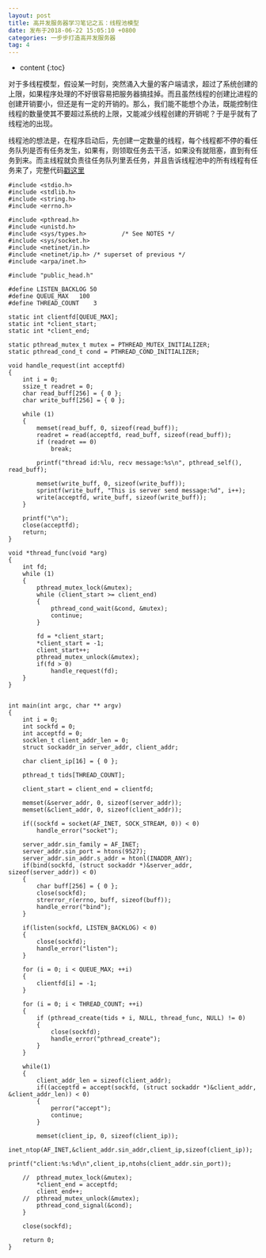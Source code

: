```yaml
---
layout: post
title: 高并发服务器学习笔记之五：线程池模型
date: 发布于2018-06-22 15:05:10 +0800
categories: 一步步打造高并发服务器
tag: 4
---
```


* content
{:toc}

对于多线程模型，假设某一时刻，突然涌入大量的客户端请求，超过了系统创建的上限，如果程序处理的不好很容易把服务器搞挂掉。而且虽然线程的创建比进程的创建开销要小，但还是有一定的开销的。那么，我们能不能想个办法，既能控制住线程的数量使其不要超过系统的上限，又能减少线程创建的开销呢？于是乎就有了线程池的出现。

<!-- more -->

线程池的想法是，在程序启动后，先创建一定数量的线程，每个线程都不停的看任务队列是否有任务发生，如果有，则领取任务去干活，如果没有就阻塞，直到有任务到来。而主线程就负责往任务队列里丢任务，并且告诉线程池中的所有线程有任务来了，完整代码[戳这里](https://github.com/zhangn1989/MyRPC)​​​​​​​

    
    
    #include <stdio.h>
    #include <stdlib.h>
    #include <string.h>
    #include <errno.h>
    
    #include <pthread.h>
    #include <unistd.h>
    #include <sys/types.h>          /* See NOTES */
    #include <sys/socket.h>
    #include <netinet/in.h>
    #include <netinet/ip.h> /* superset of previous */
    #include <arpa/inet.h>
    
    #include "public_head.h"
    
    #define LISTEN_BACKLOG 50
    #define QUEUE_MAX	100
    #define THREAD_COUNT	3
    
    static int clientfd[QUEUE_MAX];
    static int *client_start;
    static int *client_end;
    
    static pthread_mutex_t mutex = PTHREAD_MUTEX_INITIALIZER;
    static pthread_cond_t cond = PTHREAD_COND_INITIALIZER;
    
    void handle_request(int acceptfd)
    {
    	int i = 0; 
        ssize_t readret = 0;
        char read_buff[256] = { 0 };
        char write_buff[256] = { 0 };
       
    	while (1)
    	{
    		memset(read_buff, 0, sizeof(read_buff));
    		readret = read(acceptfd, read_buff, sizeof(read_buff));
    		if (readret == 0)
    			break;
    
    		printf("thread id:%lu, recv message:%s\n", pthread_self(), read_buff);
    
    		memset(write_buff, 0, sizeof(write_buff));
    		sprintf(write_buff, "This is server send message:%d", i++);
    		write(acceptfd, write_buff, sizeof(write_buff));
    	}
    
        printf("\n");
        close(acceptfd);
        return;
    }
    
    void *thread_func(void *arg)
    {
    	int fd;
    	while (1)
    	{
    		pthread_mutex_lock(&mutex);
    		while (client_start >= client_end)
    		{
    			pthread_cond_wait(&cond, &mutex);
    			continue;
    		}
    
    		fd = *client_start;
    		*client_start = -1;
    		client_start++;
    		pthread_mutex_unlock(&mutex);
    		if(fd > 0)
    			handle_request(fd);
    	}
    }
    
    
    int main(int argc, char ** argv)
    {
    	int i = 0;
        int sockfd = 0;
        int acceptfd = 0;
        socklen_t client_addr_len = 0;
        struct sockaddr_in server_addr, client_addr;
    
        char client_ip[16] = { 0 };
    
    	pthread_t tids[THREAD_COUNT];
    
    	client_start = client_end = clientfd;
    
        memset(&server_addr, 0, sizeof(server_addr));
        memset(&client_addr, 0, sizeof(client_addr));
    
        if((sockfd = socket(AF_INET, SOCK_STREAM, 0)) < 0)
            handle_error("socket");
    
        server_addr.sin_family = AF_INET;
        server_addr.sin_port = htons(9527);
        server_addr.sin_addr.s_addr = htonl(INADDR_ANY);
        if(bind(sockfd, (struct sockaddr *)&server_addr, sizeof(server_addr)) < 0)
        {
    		char buff[256] = { 0 };
            close(sockfd);
    		strerror_r(errno, buff, sizeof(buff));
            handle_error("bind");
        }
    
        if(listen(sockfd, LISTEN_BACKLOG) < 0)
        {
            close(sockfd);
            handle_error("listen");
        }
    
    	for (i = 0; i < QUEUE_MAX; ++i)
    	{
    		clientfd[i] = -1;
    	}
    
    	for (i = 0; i < THREAD_COUNT; ++i)
    	{
    		if (pthread_create(tids + i, NULL, thread_func, NULL) != 0)
    		{
    			close(sockfd);
    			handle_error("pthread_create");
    		}
    	}
    
        while(1)
        {
            client_addr_len = sizeof(client_addr);
            if((acceptfd = accept(sockfd, (struct sockaddr *)&client_addr, &client_addr_len)) < 0)
            {
                perror("accept");
                continue;
            }
           
            memset(client_ip, 0, sizeof(client_ip));
            inet_ntop(AF_INET,&client_addr.sin_addr,client_ip,sizeof(client_ip)); 
            printf("client:%s:%d\n",client_ip,ntohs(client_addr.sin_port));
    
    	//	pthread_mutex_lock(&mutex);
    		*client_end = acceptfd;
    		client_end++;
    	//	pthread_mutex_unlock(&mutex);
    		pthread_cond_signal(&cond);
        }
        
        close(sockfd);
    
        return 0;
    }
    

